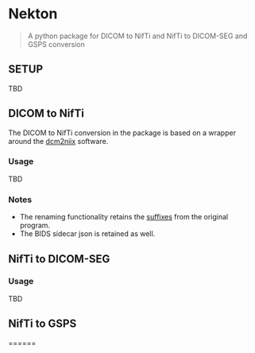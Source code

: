 # Nekton

> A python package for DICOM to NifTi and NifTi to DICOM-SEG and GSPS conversion

## SETUP
TBD
## DICOM to NifTi

The DICOM to NifTi conversion in the package is based on a wrapper around the [dcm2niix](https://github.com/rordenlab/dcm2niix) software.

### Usage

TBD

### Notes

- The renaming functionality retains the [suffixes](https://github.com/rordenlab/dcm2niix/blob/master/FILENAMING.md) from the original program.
- The BIDS sidecar json is retained as well.

## NifTi to DICOM-SEG

### Usage

TBD

## NifTi to GSPS


======
